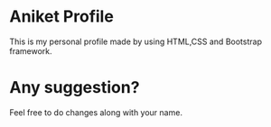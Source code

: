 # Aniket Profile

This is my personal profile made by using HTML,CSS and Bootstrap framework.

# Any suggestion?

Feel free to do changes along with your name.
